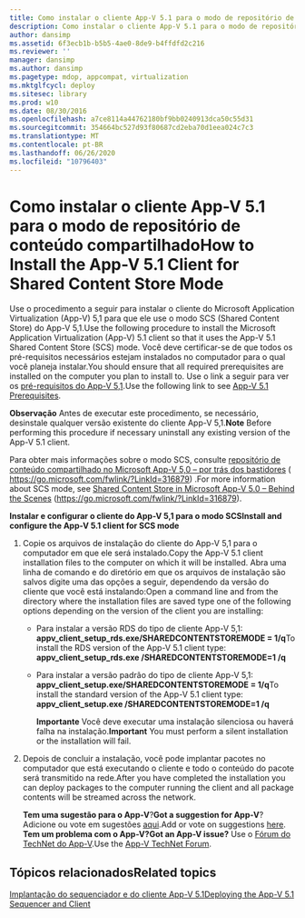 ```yaml
---
title: Como instalar o cliente App-V 5.1 para o modo de repositório de conteúdo compartilhado
description: Como instalar o cliente App-V 5.1 para o modo de repositório de conteúdo compartilhado
author: dansimp
ms.assetid: 6f3ecb1b-b5b5-4ae0-8de9-b4ffdfd2c216
ms.reviewer: ''
manager: dansimp
ms.author: dansimp
ms.pagetype: mdop, appcompat, virtualization
ms.mktglfcycl: deploy
ms.sitesec: library
ms.prod: w10
ms.date: 08/30/2016
ms.openlocfilehash: a7ce8114a44762180bf9bb0240913dca50c55d31
ms.sourcegitcommit: 354664bc527d93f80687cd2eba70d1eea024c7c3
ms.translationtype: MT
ms.contentlocale: pt-BR
ms.lasthandoff: 06/26/2020
ms.locfileid: "10796403"
---
```

# <span data-ttu-id="844e8-103">Como instalar o cliente App-V 5.1 para o modo de repositório de conteúdo compartilhado</span><span class="sxs-lookup"><span data-stu-id="844e8-103">How to Install the App-V 5.1 Client for Shared Content Store Mode</span></span>


<span data-ttu-id="844e8-104">Use o procedimento a seguir para instalar o cliente do Microsoft Application Virtualization (App-V) 5,1 para que ele use o modo SCS (Shared Content Store) do App-V 5,1.</span><span class="sxs-lookup"><span data-stu-id="844e8-104">Use the following procedure to install the Microsoft Application Virtualization (App-V) 5.1 client so that it uses the App-V 5.1 Shared Content Store (SCS) mode.</span></span> <span data-ttu-id="844e8-105">Você deve certificar-se de que todos os pré-requisitos necessários estejam instalados no computador para o qual você planeja instalar.</span><span class="sxs-lookup"><span data-stu-id="844e8-105">You should ensure that all required prerequisites are installed on the computer you plan to install to.</span></span> <span data-ttu-id="844e8-106">Use o link a seguir para ver os [pré-requisitos do App-V 5,1](app-v-51-prerequisites.md).</span><span class="sxs-lookup"><span data-stu-id="844e8-106">Use the following link to see [App-V 5.1 Prerequisites](app-v-51-prerequisites.md).</span></span>

<span data-ttu-id="844e8-107">**Observação**  Antes de executar este procedimento, se necessário, desinstale qualquer versão existente do cliente App-V 5,1.</span><span class="sxs-lookup"><span data-stu-id="844e8-107">**Note** Before performing this procedure if necessary uninstall any existing version of the App-V 5.1 client.</span></span>

 

<span data-ttu-id="844e8-108">Para obter mais informações sobre o modo SCS, consulte [repositório de conteúdo compartilhado no Microsoft App-V 5,0 – por trás dos bastidores](https://go.microsoft.com/fwlink/?LinkId=316879) ( https://go.microsoft.com/fwlink/?LinkId=316879) .</span><span class="sxs-lookup"><span data-stu-id="844e8-108">For more information about SCS mode, see [Shared Content Store in Microsoft App-V 5.0 – Behind the Scenes](https://go.microsoft.com/fwlink/?LinkId=316879) (https://go.microsoft.com/fwlink/?LinkId=316879).</span></span>

**<span data-ttu-id="844e8-109">Instalar e configurar o cliente do App-V 5,1 para o modo SCS</span><span class="sxs-lookup"><span data-stu-id="844e8-109">Install and configure the App-V 5.1 client for SCS mode</span></span>**

1.  <span data-ttu-id="844e8-110">Copie os arquivos de instalação do cliente do App-V 5,1 para o computador em que ele será instalado.</span><span class="sxs-lookup"><span data-stu-id="844e8-110">Copy the App-V 5.1 client installation files to the computer on which it will be installed.</span></span> <span data-ttu-id="844e8-111">Abra uma linha de comando e do diretório em que os arquivos de instalação são salvos digite uma das opções a seguir, dependendo da versão do cliente que você está instalando:</span><span class="sxs-lookup"><span data-stu-id="844e8-111">Open a command line and from the directory where the installation files are saved type one of the following options depending on the version of the client you are installing:</span></span>

    -   <span data-ttu-id="844e8-112">Para instalar a versão RDS do tipo de cliente App-V 5,1: **appv\_client\_setup\_rds.exe/SHAREDCONTENTSTOREMODE = 1/q**</span><span class="sxs-lookup"><span data-stu-id="844e8-112">To install the RDS version of the App-V 5.1 client type: **appv\_client\_setup\_rds.exe /SHAREDCONTENTSTOREMODE=1 /q**</span></span>

    -   <span data-ttu-id="844e8-113">Para instalar a versão padrão do tipo de cliente App-V 5,1: **appv\_client\_setup.exe/SHAREDCONTENTSTOREMODE = 1/q**</span><span class="sxs-lookup"><span data-stu-id="844e8-113">To install the standard version of the App-V 5.1 client type: **appv\_client\_setup.exe /SHAREDCONTENTSTOREMODE=1 /q**</span></span>

        <span data-ttu-id="844e8-114">**Importante**  Você deve executar uma instalação silenciosa ou haverá falha na instalação.</span><span class="sxs-lookup"><span data-stu-id="844e8-114">**Important** You must perform a silent installation or the installation will fail.</span></span>

         

2.  <span data-ttu-id="844e8-115">Depois de concluir a instalação, você pode implantar pacotes no computador que está executando o cliente e todo o conteúdo do pacote será transmitido na rede.</span><span class="sxs-lookup"><span data-stu-id="844e8-115">After you have completed the installation you can deploy packages to the computer running the client and all package contents will be streamed across the network.</span></span>

    <span data-ttu-id="844e8-116">**Tem uma sugestão para o App-V**?</span><span class="sxs-lookup"><span data-stu-id="844e8-116">**Got a suggestion for App-V**?</span></span> <span data-ttu-id="844e8-117">Adicione ou vote em sugestões [aqui](http://appv.uservoice.com/forums/280448-microsoft-application-virtualization).</span><span class="sxs-lookup"><span data-stu-id="844e8-117">Add or vote on suggestions [here](http://appv.uservoice.com/forums/280448-microsoft-application-virtualization).</span></span> **<span data-ttu-id="844e8-118">Tem um problema com o App-V?</span><span class="sxs-lookup"><span data-stu-id="844e8-118">Got an App-V issue?</span></span>** <span data-ttu-id="844e8-119">Use o [Fórum do TechNet do App-V](https://social.technet.microsoft.com/Forums/home?forum=mdopappv).</span><span class="sxs-lookup"><span data-stu-id="844e8-119">Use the [App-V TechNet Forum](https://social.technet.microsoft.com/Forums/home?forum=mdopappv).</span></span>

## <span data-ttu-id="844e8-120">Tópicos relacionados</span><span class="sxs-lookup"><span data-stu-id="844e8-120">Related topics</span></span>


[<span data-ttu-id="844e8-121">Implantação do sequenciador e do cliente App-V 5.1</span><span class="sxs-lookup"><span data-stu-id="844e8-121">Deploying the App-V 5.1 Sequencer and Client</span></span>](deploying-the-app-v-51-sequencer-and-client.md)

 

 





